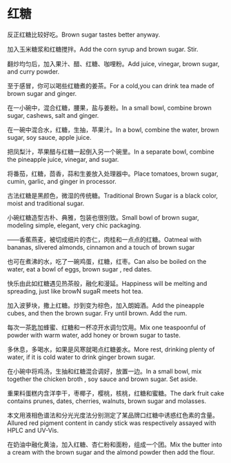 # 红糖

<p><span class="chinese">反正红糖比较好吃。</span><span class="english">Brown sugar tastes better anyway.</span></p>

<p><span class="chinese">加入玉米糖浆和红糖搅拌。</span><span class="english">Add the corn syrup and brown sugar. Stir.</span></p>

<p><span class="chinese">翻炒均匀后，加入果汁、醋、红糖、咖哩粉。</span><span class="english">Add juice, vinegar, brown sugar, and curry powder.</span></p>

<p><span class="chinese">至于感冒，你可以喝些红糖煮的姜茶。</span><span class="english">For a cold,you can drink tea made of brown sugar and ginger.</span></p>

<p><span class="chinese">在一小碗中，混合红糖，腰果，盐与姜粉。</span><span class="english">In a small bowl, combine brown sugar, cashews, salt and ginger.</span></p>

<p><span class="chinese">在一碗中混合水，红糖，生抽，苹果汁。</span><span class="english">In a bowl, combine the water, brown sugar, soy sauce, apple juice.</span></p>

<p><span class="chinese">把凤梨汁，苹果醋与红糖一起倒入另一个碗里。</span><span class="english">In a separate bowl, combine the pineapple juice, vinegar, and sugar.</span></p>

<p><span class="chinese">将番茄，红糖，茴香，蒜和生姜放入处理器中。</span><span class="english">Place tomatoes, brown sugar, cumin, garlic, and ginger in processor.</span></p>

<p><span class="chinese">古法红糖是黑颜色，微湿的传统糖。</span><span class="english">Traditional Brown Sugar is a black color, moist and traditional sugar.</span></p>

<p><span class="chinese">小碗红糖造型古朴、典雅，包装也很别致。</span><span class="english">Small bowl of brown sugar, modeling simple, elegant, very chic packaging.</span></p>

<p><span class="chinese">——香蕉燕麦，被切成细片的杏仁，肉桂和一点点的红糖。</span><span class="english">Oatmeal with bananas, slivered almonds, cinnamon and a touch of brown sugar</span></p>

<p><span class="chinese">也可在煮沸的水，吃了一碗鸡蛋，红糖，红枣。</span><span class="english">Can also be boiled on the water, eat a bowl of eggs, brown sugar , red dates.</span></p>

<p><span class="chinese">快乐由此如红糖遇见热茶般，融化和漫延。</span><span class="english">Happiness will be melting and spreading, just like browN sugaR meets hot tea.</span></p>

<p><span class="chinese">加入波萝块，撒上红糖。炒到变为棕色，加入朗姆酒。</span><span class="english">Add the pineapple cubes, and then the brown sugar. Fry until brown. Add the rum.</span></p>

<p><span class="chinese">每次一茶匙加蜂蜜、红糖和一杯凉开水调匀饮用。</span><span class="english">Mix one teaspoonful of powder with warm water, add honey or brown sugar to taste.</span></p>

<p><span class="chinese">多休息，多喝水，如果是风寒就喝点红糖姜水。</span><span class="english">More rest, drinking plenty of water, if it is cold water to drink ginger brown sugar.</span></p>

<p><span class="chinese">在小碗中将鸡汤，生抽和红糖混合调好，放置一边。</span><span class="english">In a small bowl, mix together the chicken broth , soy sauce and brown sugar. Set aside.</span></p>

<p><span class="chinese">重果料蛋糕内含洋李干，枣椰子，樱桃，核桃，红糖和蜜糖。</span><span class="english">The dark fruit cake contains prunes, dates, cherries, walnuts, brown sugar and molasses.</span></p>

<p><span class="chinese">本文用液相色谱法和分光光度法分别测定了某品牌口红糖中诱惑红色素的含量。</span><span class="english">Allured red pigment content in candy stick was respectively assayed with HPLC and UV-Vis.</span></p>

<p><span class="chinese">在奶油中融化黄油，加入红糖、杏仁粉和面粉，组成一个团。</span><span class="english">Mix the butter into a cream with the brown sugar and the almond powder then add the flour.</span></p>

